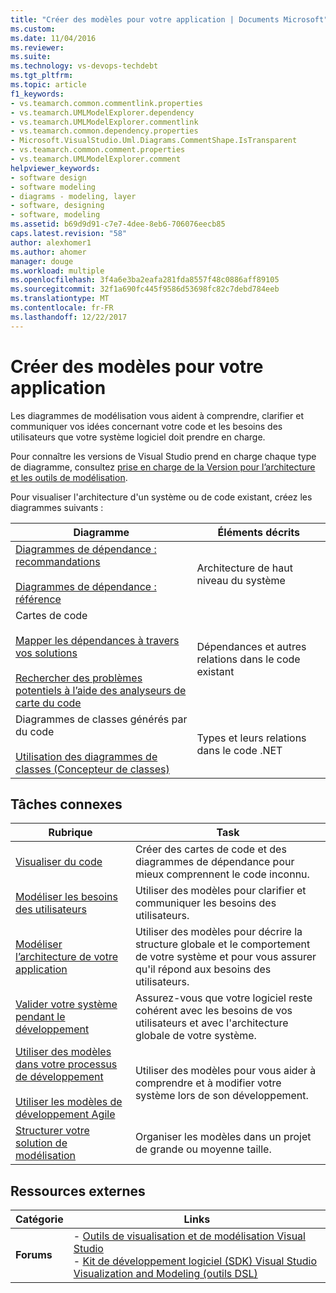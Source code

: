 ```yaml
---
title: "Créer des modèles pour votre application | Documents Microsoft"
ms.custom: 
ms.date: 11/04/2016
ms.reviewer: 
ms.suite: 
ms.technology: vs-devops-techdebt
ms.tgt_pltfrm: 
ms.topic: article
f1_keywords:
- vs.teamarch.common.commentlink.properties
- vs.teamarch.UMLModelExplorer.dependency
- vs.teamarch.UMLModelExplorer.commentlink
- vs.teamarch.common.dependency.properties
- Microsoft.VisualStudio.Uml.Diagrams.CommentShape.IsTransparent
- vs.teamarch.common.comment.properties
- vs.teamarch.UMLModelExplorer.comment
helpviewer_keywords:
- software design
- software modeling
- diagrams - modeling, layer
- software, designing
- software, modeling
ms.assetid: b69d9d91-c7e7-4dee-8eb6-706076eecb85
caps.latest.revision: "58"
author: alexhomer1
ms.author: ahomer
manager: douge
ms.workload: multiple
ms.openlocfilehash: 3f4a6e3ba2eafa281fda8557f48c0886aff89105
ms.sourcegitcommit: 32f1a690fc445f9586d53698fc82c7debd784eeb
ms.translationtype: MT
ms.contentlocale: fr-FR
ms.lasthandoff: 12/22/2017
---
```

# <a name="create-models-for-your-app"></a>Créer des modèles pour votre application
Les diagrammes de modélisation vous aident à comprendre, clarifier et communiquer vos idées concernant votre code et les besoins des utilisateurs que votre système logiciel doit prendre en charge.
  
 Pour connaître les versions de Visual Studio prend en charge chaque type de diagramme, consultez [prise en charge de la Version pour l’architecture et les outils de modélisation](../modeling/what-s-new-for-design-in-visual-studio.md#VersionSupport).  
  
 Pour visualiser l'architecture d'un système ou de code existant, créez les diagrammes suivants :  
  
|**Diagramme**|**Éléments décrits**|  
|-----------------|---------------|  
|[Diagrammes de dépendance : recommandations](../modeling/layer-diagrams-guidelines.md)<br /><br /> [Diagrammes de dépendance : référence](../modeling/layer-diagrams-reference.md)|Architecture de haut niveau du système|  
|Cartes de code<br /><br /> [Mapper les dépendances à travers vos solutions](../modeling/map-dependencies-across-your-solutions.md)<br /><br /> [Rechercher des problèmes potentiels à l’aide des analyseurs de carte du code](../modeling/find-potential-problems-using-code-map-analyzers.md)|Dépendances et autres relations dans le code existant|  
|Diagrammes de classes générés par du code<br /><br /> [Utilisation des diagrammes de classes (Concepteur de classes)](../ide/working-with-class-diagrams-class-designer.md)|Types et leurs relations dans le code .NET|  
  
## <a name="related-tasks"></a>Tâches connexes  
  
|**Rubrique**|**Task**|  
|---------------|--------------|  
|[Visualiser du code](../modeling/visualize-code.md)|Créer des cartes de code et des diagrammes de dépendance pour mieux comprennent le code inconnu.|  
|[Modéliser les besoins des utilisateurs](../modeling/model-user-requirements.md)|Utiliser des modèles pour clarifier et communiquer les besoins des utilisateurs.|  
|[Modéliser l’architecture de votre application](../modeling/model-your-app-s-architecture.md)|Utiliser des modèles pour décrire la structure globale et le comportement de votre système et pour vous assurer qu'il répond aux besoins des utilisateurs.|  
|[Valider votre système pendant le développement](../modeling/validate-your-system-during-development.md)|Assurez-vous que votre logiciel reste cohérent avec les besoins de vos utilisateurs et avec l'architecture globale de votre système.|  
|[Utiliser des modèles dans votre processus de développement](../modeling/use-models-in-your-development-process.md)<br /><br /> [Utiliser les modèles de développement Agile](http://msdn.microsoft.com/en-us/592ac27c-3d3e-454a-9c38-b76658ed137f)|Utiliser des modèles pour vous aider à comprendre et à modifier votre système lors de son développement.|  
|[Structurer votre solution de modélisation](../modeling/structure-your-modeling-solution.md)|Organiser les modèles dans un projet de grande ou moyenne taille.|  
  
## <a name="external-resources"></a>Ressources externes  
  
|**Catégorie**|**Links**|  
|------------------|---------------|  
|**Forums**|-   [Outils de visualisation et de modélisation Visual Studio](http://go.microsoft.com/fwlink/?LinkId=184720)<br />-   [Kit de développement logiciel (SDK) Visual Studio Visualization and Modeling (outils DSL)](http://go.microsoft.com/fwlink/?LinkId=184721)|
